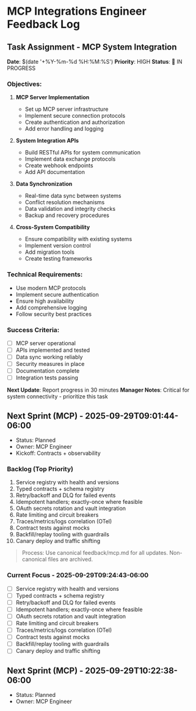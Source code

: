 # MCP Integrations Engineer Feedback Log

## Task Assignment - MCP System Integration
**Date**: $(date '+%Y-%m-%d %H:%M:%S')
**Priority**: HIGH
**Status**: 🔄 IN PROGRESS

### Objectives:
1. **MCP Server Implementation**
   - Set up MCP server infrastructure
   - Implement secure connection protocols
   - Create authentication and authorization
   - Add error handling and logging

2. **System Integration APIs**
   - Build RESTful APIs for system communication
   - Implement data exchange protocols
   - Create webhook endpoints
   - Add API documentation

3. **Data Synchronization**
   - Real-time data sync between systems
   - Conflict resolution mechanisms
   - Data validation and integrity checks
   - Backup and recovery procedures

4. **Cross-System Compatibility**
   - Ensure compatibility with existing systems
   - Implement version control
   - Add migration tools
   - Create testing frameworks

### Technical Requirements:
- Use modern MCP protocols
- Implement secure authentication
- Ensure high availability
- Add comprehensive logging
- Follow security best practices

### Success Criteria:
- [ ] MCP server operational
- [ ] APIs implemented and tested
- [ ] Data sync working reliably
- [ ] Security measures in place
- [ ] Documentation complete
- [ ] Integration tests passing

**Next Update**: Report progress in 30 minutes
**Manager Notes**: Critical for system connectivity - prioritize this task

## Next Sprint (MCP) - 2025-09-29T09:01:44-06:00
- Status: Planned
- Owner: MCP Engineer
- Kickoff: Contracts + observability

### Backlog (Top Priority)
1) Service registry with health and versions
2) Typed contracts + schema registry
3) Retry/backoff and DLQ for failed events
4) Idempotent handlers; exactly-once where feasible
5) OAuth secrets rotation and vault integration
6) Rate limiting and circuit breakers
7) Traces/metrics/logs correlation (OTel)
8) Contract tests against mocks
9) Backfill/replay tooling with guardrails
10) Canary deploy and traffic shifting

> Process: Use canonical feedback/mcp.md for all updates. Non-canonical files are archived.

### Current Focus - 2025-09-29T09:24:43-06:00
- [ ] Service registry with health and versions
- [ ] Typed contracts + schema registry
- [ ] Retry/backoff and DLQ for failed events
- [ ] Idempotent handlers; exactly-once where feasible
- [ ] OAuth secrets rotation and vault integration
- [ ] Rate limiting and circuit breakers
- [ ] Traces/metrics/logs correlation (OTel)
- [ ] Contract tests against mocks
- [ ] Backfill/replay tooling with guardrails
- [ ] Canary deploy and traffic shifting

## Next Sprint (MCP) - 2025-09-29T10:22:38-06:00
- Status: Planned
- Owner: MCP Engineer
